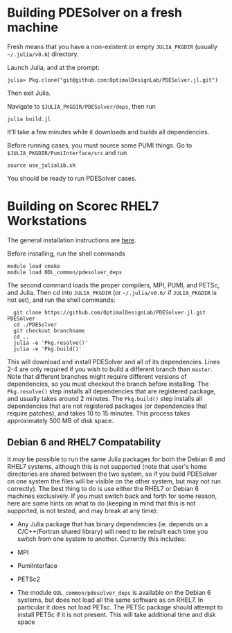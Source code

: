# Building PDESolver on a fresh machine

Fresh means that you have a non-existent or empty `JULIA_PKGDIR` (usually `~/.julia/v0.6`) directory.

Launch Julia, and at the prompt:
```
julia> Pkg.clone("git@github.com:OptimalDesignLab/PDESolver.jl.git")
```
Then exit Julia.

Navigate to `$JULIA_PKGDIR/PDESolver/deps`, then run
```
julia build.jl
```
It'll take a few minutes while it downloads and builds all dependencies.

Before running cases, you must source some PUMI things. 
Go to `$JULIA_PKGDIR/PumiInterface/src` and run
```
source use_julialib.sh
```

You should be ready to run PDESolver cases.

# Building on Scorec RHEL7 Workstations

The general installation instructions are [here](http://www.optimaldesignlab.com/PDESolver.jl/build.html).

Before installing, run the shell commands

```
module load cmake
module load ODL_common/pdesolver_deps
```

The second command loads the proper compilers, MPI, PUMI, and PETSc, and Julia.
Then cd into `JULIA_PKGDIR` (or `~/.julia/v0.6/` if `JULIA_PKGDIR` is not set), and run the shell commands:

```
  git clone https://github.com/OptimalDesignLab/PDESolver.jl.git PDESolver
  cd ./PDESolver
  git checkout branchname
  cd ..
  julia -e 'Pkg.resolve()'
  julia -e 'Pkg.build()'
```

This will download and install PDESolver and all of its dependencies.
Lines 2-4 are only required if you wish to build a different branch than
`master`.  Note that different branches might require different versions
of dependencies, so you must checkout the branch before installing.
The `Pkg.resolve()` step installs all dependencies that are registered
package, and usually takes around 2 minutes.
The `Pkg.build()` step installs all dependencies that are
not registered packages (or dependencies that require patches), and
takes 10 to 15 minutes.  This process takes approximately 500 MB of disk
space.


## Debian 6 and RHEL7 Compatability

It *may* be possible to run the same Julia packages for both the Debian 6
and RHEL7 systems, although this is not supported (note that user's
home directories are shared between the two system, so if you build
PDESolver on one system the files will be visible on the other system,
but may not run correctly).  The best thing to do is use either
the RHEL7 or Debian 6 machines exclusively.  If you must switch back
and forth for some reason, here are some hints on what to do (keeping in
mind that this is not supported, is not tested, and may break at any time):

 * Any Julia package that has binary dependencies (ie. depends on a C/C++/Fortran shared library) will need to be rebuilt each time you switch from one system to another.  Currently this includes:

  * MPI
  * PumiInterface
  * PETSc2

 * The module `ODL_common/pdesolver_deps` is available on the Debian 6 systems, but does not load all the same software as on RHEL7.  In particular it does not load PETsc.  The PETSc package should attempt to install PETSc if it is not present.  This will take additional time and disk space




